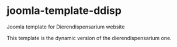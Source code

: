 joomla-template-ddisp
=====================

Joomla template for Dierendispensarium website

This template is the dynamic version of the dierendispensarium one.
